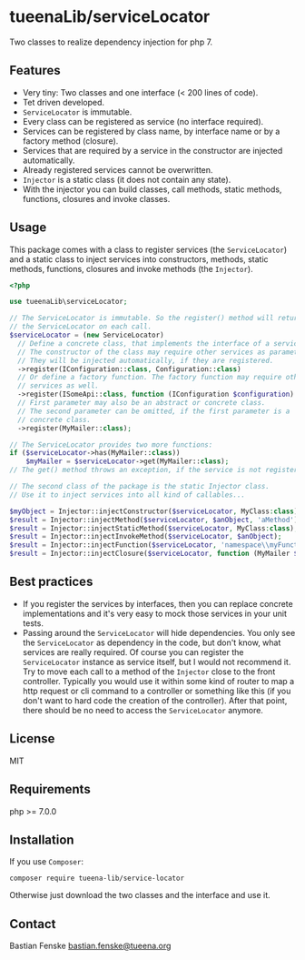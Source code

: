 tueenaLib/serviceLocator
========================
Two classes to realize dependency injection for php 7.

Features
--------
* Very tiny: Two classes and one interface (< 200 lines of code).
* Tet driven developed.
* `ServiceLocator` is immutable.
* Every class can be registered as service (no interface required).
* Services can be registered by class name, by interface name or by a factory method (closure).
* Services that are required by a service in the constructor are injected automatically.
* Already registered services cannot be overwritten.
* `Injector` is a static class (it does not contain any state).
* With the injector you can build classes, call methods, static methods, functions, closures and 
invoke classes.

Usage
-----
This package comes with a class to register services (the `ServiceLocator`) and a static class to inject services into
constructors, methods, static methods, functions, closures and invoke methods (the `Injector`).

```php
<?php

use tueenaLib\serviceLocator;

// The ServiceLocator is immutable. So the register() method will return a new instance of
// the ServiceLocator on each call.
$serviceLocator = (new ServiceLocator)
  // Define a concrete class, that implements the interface of a service.
  // The constructor of the class may require other services as parameters.
  // They will be injected automatically, if they are registered.
  ->register(IConfiguration::class, Configuration::class)
  // Or define a factory function. The factory function may require other
  // services as well.
  ->register(ISomeApi::class, function (IConfiguration $configuration) { return new SomeApi($configuration->getApiKey()); })
  // First parameter may also be an abstract or concrete class.
  // The second parameter can be omitted, if the first parameter is a
  // concrete class.
  ->register(MyMailer::class);

// The ServiceLocator provides two more functions:
if ($serviceLocator->has(MyMailer::class))
	$myMailer = $serviceLocator->get(MyMailer::class);
// The get() method throws an exception, if the service is not registered.

// The second class of the package is the static Injector class.
// Use it to inject services into all kind of callables...

$myObject = Injector::injectConstructor($serviceLocator, MyClass:class);
$result = Injector::injectMethod($serviceLocator, $anObject, 'aMethod');
$result = Injector::injectStaticMethod($serviceLocator, MyClass:class), 'aMStaticethod';
$result = Injector::injectInvokeMethod($serviceLocator, $anObject);
$result = Injector::injectFunction($serviceLocator, 'namespace\\myFunction');
$result = Injector::injectClosure($serviceLocator, function (MyMailer $mailer) { $mailer->sendSomeMessage(); });
```

Best practices
--------------
* If you register the services by interfaces, then you can replace concrete
 implementations and it's very easy to mock those services in your unit tests.
* Passing around the `ServiceLocator` will hide dependencies. You only see the 
 `ServiceLocator` as dependency in the code, but don't know, what services are really 
 required. Of course you can register the `ServiceLocator` instance as service itself,
 but I would not recommend it. Try to move each call to a method of the `Injector` 
 close to the front controller. Typically you would use it within some kind of router 
 to map a http request or cli command to a controller or something like this (if you 
 don't want to hard code the creation of the controller). After that point, there should 
 be no need to access the `ServiceLocator` anymore.

License
-------
MIT

Requirements
------------
php >= 7.0.0

Installation
------------
If you use `Composer`:
```
composer require tueena-lib/service-locator
```
Otherwise just download the two classes and the interface and use it.

Contact
-------
Bastian Fenske <bastian.fenske@tueena.org>
